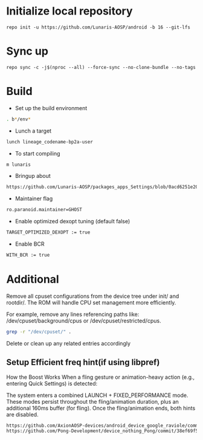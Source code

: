 # Initialize local repository
```
repo init -u https://github.com/Lunaris-AOSP/android -b 16 --git-lfs
```

# Sync up
```
repo sync -c -j$(nproc --all) --force-sync --no-clone-bundle --no-tags
```

# Build

- Set up the build environment
```bash
. b*/env*
```

- Lunch a target
```bash
lunch lineage_codename-bp2a-user
```

- To start compiling
```bash
m lunaris
```
- Bringup about
```bash
https://github.com/Lunaris-AOSP/packages_apps_Settings/blob/0acd6251e20bacd8db589beb483d6138f553f02c/res/values/lunaris_strings.xml#L338
```

- Maintainer flag
```bash
ro.paranoid.maintainer=GHOST
```

- Enable optimized dexopt tuning (default false)
```bash
TARGET_OPTIMIZED_DEXOPT := true
```

- Enable BCR
```bash
WITH_BCR := true
```

# Additional  
Remove all cpuset configurations from the device tree under init/ and rootdir/.
The ROM will handle CPU set management more efficiently.

For example, remove any lines referencing paths like:
/dev/cpuset/background/cpus or /dev/cpuset/restricted/cpus.
```bash
grep -r "/dev/cpuset/" .
```
Delete or clean up any related entries accordingly

## Setup Efficient freq hint(if using libpref)

How the Boost Works
When a fling gesture or animation-heavy action (e.g., entering Quick Settings) is detected:

The system enters a combined LAUNCH + FIXED_PERFORMANCE mode.
These modes persist throughout the fling/animation duration, plus an additional 160ms buffer (for fling).
Once the fling/animation ends, both hints are disabled.

```bash
https://github.com/AxionAOSP-devices/android_device_google_raviole/commit/cee1e28a7fdebfe4327d4e70a14e71c663f94ce8
https://github.com/Pong-Development/device_nothing_Pong/commit/38ef69f5e90f11750141bffe43e5549c9d429db7
```
